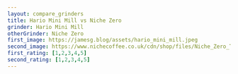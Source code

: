 ```yaml
---
layout: compare_grinders
title: Hario Mini Mill vs Niche Zero
grinder: Hario Mini Mill
otherGrinder: Niche Zero
first_image: https://jamesg.blog/assets/hario_mini_mill.jpeg
second_image: https://www.nichecoffee.co.uk/cdn/shop/files/Niche_Zero_Testimonial_5_1024x1024.jpg?v=1637070850
first_rating: [1,2,3,4,5]
second_rating: [1,2,3,4,5]
---
```

